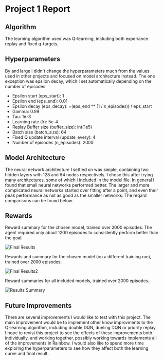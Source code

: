 # Project 1 Report

## Algorithm
The learning algorithm used was Q-learning, including both experiance replay and fixed q-targets.

## Hyperparameters
By and large I didn't change the hyperparameters much from the values used in other projects and focused on model architecture instead.  The one exception was epsilon decay, which I set automatically depending on the number of episodes.

  * Epsilon start (eps_start): 1
  * Epsilon end (eps_end): 0.01
  * Epsilon decay (eps_decay): =(eps_end ** (1 / n_episodes)) / eps_start
  * Gamma: 0.99
  * Tau: 1e-3
  * Learning rate (lr): 5e-4
  * Replay Buffer size (buffer_size): int(1e5)
  * Batch size (batch_size): 64
  * Fixed Q update interval (update_every): 4
  * Number of episodes (n_episodes): 2000

## Model Architecture
The neural network architecture I settled on was simple, containing two hidden layers with 128 and 64 nodes respectively.  I chose this after trying many architectures, some of which I included in the model file.  In general I found that small neural networks performed better.  The larger and more complicated neural networks started over fitting after a point, and even their peak performance as not as good as the smaller networks.  The reqard comparisons can be found below.

## Rewards
Reward summary for the chosen model, trained over 2000 episodes.
The agent required only about 1200 episodes to consistently perform better than the goal.

![Final Results](https://github.com/rbak/deep-reinforcement-learning-project-1/blob/master/results/final.png)

Rewards and summary for the chosen model (on a different training run), trained over 2000 episodes.

![Final Results2](https://github.com/rbak/deep-reinforcement-learning-project-1/blob/master/results/final2.png)

Reward summaries for all included models, trained over 2000 episodes.

![Results Summary](https://github.com/rbak/deep-reinforcement-learning-project-1/blob/master/results/summary.png)

## Future Improvements
There are several improvements I would like to test with this project.  The main improvement would be to implement other know improvments to the Q-learning algorithm, including double DQN,  dueling DQN or priority replay.  I hope to revist this project to see the effects of these improvements both individually, and working together, possibly working towards implements all of the improvements in Rainbow.  I would also like to spend more time exploring the hyperparameters to see how they affect both the learning curve and final result.
